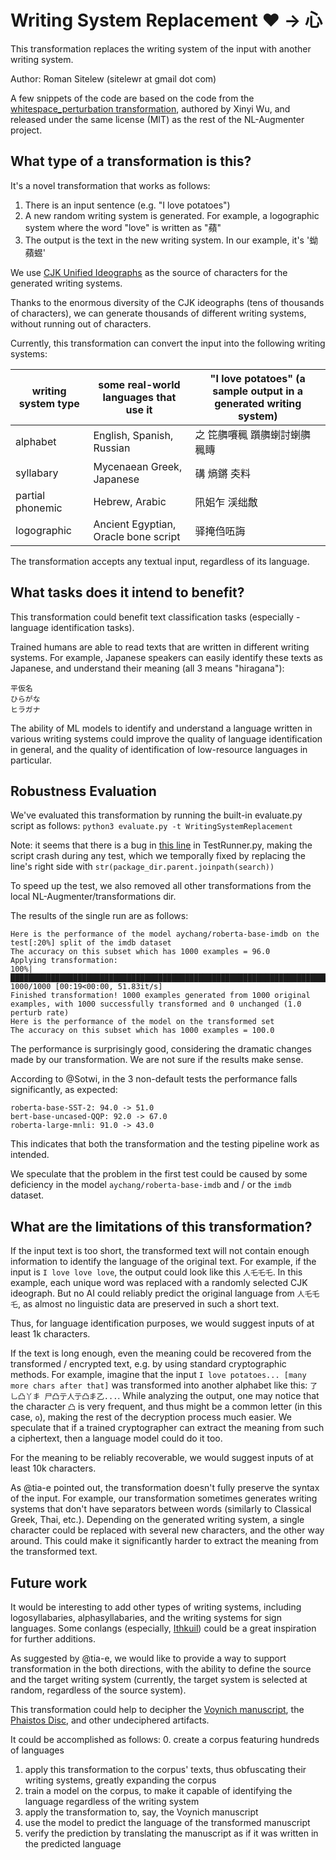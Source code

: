 # Writing System Replacement ❤️ → 心
This transformation replaces the writing system of the input with another writing system.

Author: Roman Sitelew (sitelewr at gmail dot com)

A few snippets of the code are based on the code from the 
[whitespace_perturbation transformation](https://github.com/GEM-benchmark/NL-Augmenter/tree/main/transformations/whitespace_perturbation), 
authored by Xinyi Wu, and released under the same license (MIT) as the rest of the NL-Augmenter project.

## What type of a transformation is this?
It's a novel transformation that works as follows:

1. There is an input sentence (e.g. "I love potatoes")
2. A new random writing system is generated. For example, a logographic system where the word "love" is written as "蘋"
3. The output is the text in the new writing system. In our example, it's '蚴蘋䗑'

We use [CJK Unified Ideographs](https://en.wikipedia.org/wiki/CJK_Unified_Ideographs) 
as the source of characters for the generated writing systems. 

Thanks to the enormous diversity of the CJK ideographs (tens of thousands of characters), 
we can generate thousands of different writing systems, without running out of characters. 

Currently, this transformation can convert the input into the following writing systems:

|writing system type | some real-world languages that use it | "I love potatoes" (a sample output in a generated writing system)      |
|---------------  | ------------------------------------  | -------------------------------------- |                                
|alphabet         | English, Spanish, Russian             | 之 笓䒉㘔䆇 躓䒉蝲討蝲䒉䆇䁣             |
|syllabary        | Mycenaean Greek, Japanese             | 䃓 熵鏘 㚐料                           |
|partial phonemic | Hebrew,  Arabic                       | 阠㚶乍 渓绌敿                          |
|logographic      | Ancient Egyptian, Oracle bone script  | 驿掩㑇㕶誨                             |

The transformation accepts any textual input, regardless of its language.

## What tasks does it intend to benefit?
This transformation could benefit text classification tasks (especially - language identification tasks).

Trained humans are able to read texts that are written in different writing systems.
For example, Japanese speakers can easily identify these texts as Japanese, and understand their meaning 
(all 3 means "hiragana"):

    平仮名
    ひらがな
    ヒラガナ

The ability of ML models to identify and understand a language written in various writing systems could
improve the quality of language identification in general, 
and the quality of identification of low-resource languages in particular.

## Robustness Evaluation

We've evaluated this transformation by running the built-in evaluate.py script as follows:
`python3 evaluate.py -t WritingSystemReplacement`

Note: it seems that there is a bug in 
[this line](https://github.com/GEM-benchmark/NL-Augmenter/blob/f0111c1587cfa36cd4bd2c9739744e59c2796c26/TestRunner.py#L132)
in TestRunner.py, making the script crash during any test, 
which we temporally fixed by replacing the line's right side with `str(package_dir.parent.joinpath(search))`

To speed up the test, we also removed all other transformations from the local NL-Augmenter/transformations dir.

The results of the single run are as follows:

```
Here is the performance of the model aychang/roberta-base-imdb on the test[:20%] split of the imdb dataset
The accuracy on this subset which has 1000 examples = 96.0
Applying transformation:
100%|████████████████████████████████████████████████████████████████████████████████████████████████████████████████████████████████████| 1000/1000 [00:19<00:00, 51.83it/s]
Finished transformation! 1000 examples generated from 1000 original examples, with 1000 successfully transformed and 0 unchanged (1.0 perturb rate)
Here is the performance of the model on the transformed set
The accuracy on this subset which has 1000 examples = 100.0

```

The performance is surprisingly good, considering the dramatic changes made by our transformation.
We are not sure if the results make sense. 

According to @Sotwi, in the 3 non-default tests the performance falls significantly, as expected:

    roberta-base-SST-2: 94.0 -> 51.0
    bert-base-uncased-QQP: 92.0 -> 67.0
    roberta-large-mnli: 91.0 -> 43.0

This indicates that both the transformation and the testing pipeline work as intended. 

We speculate that the problem in the first test could be caused by some deficiency in 
the model `aychang/roberta-base-imdb` and / or the `imdb` dataset.

## What are the limitations of this transformation?

If the input text is too short, the transformed text will not contain enough information 
to identify the language of the original text. 
For example, if the input is `I love love love`, the output could look like this `人乇乇乇`. 
In this example, each unique word was replaced with a randomly selected CJK ideograph.
But no AI could reliably predict the original language from `人乇乇乇`, as almost no linguistic data are preserved
in such a short text. 

Thus, for language identification purposes, we would suggest inputs of at least 1k characters. 

If the text is long enough, even the meaning could be recovered from the transformed / encrypted text,
e.g. by using standard cryptographic methods. 
For example, imagine that the input `I love potatoes... [many more chars after that]`
was transformed into another alphabet like this: `了 乚凸丫丯 尸凸亍人亍凸丯乙...`. 
While analyzing the output, one may notice that the character `凸` is very frequent, 
and thus might be a common letter (in this case, `o`), making the rest of the decryption process much easier.
We speculate that if a trained cryptographer can extract the meaning from such a ciphertext, 
then a language model could do it too.  

For the meaning to be reliably recoverable, we would suggest inputs of at least 10k characters.

As @tia-e pointed out, the transformation doesn't fully preserve the syntax of the input. 
For example, our transformation sometimes generates writing systems that don't have separators between words
(similarly to Classical Greek, Thai, etc.). 
Depending on the generated writing system, a single character could be replaced with several new characters,
and the other way around. 
This could make it significantly harder to extract the meaning from the transformed text.

## Future work

It would be interesting to add other types of writing systems, including logosyllabaries, alphasyllabaries, and
the writing systems for sign languages.
Some conlangs (especially, [Ithkuil](https://en.wikipedia.org/wiki/Ithkuil)) 
could be a great inspiration for further additions. 

As suggested by @tia-e, we would like to provide a way to support transformation in the both directions,
with the ability to define the source and the target writing system 
(currently, the target system is selected at random, regardless of the source system). 

This transformation could help to decipher 
the [Voynich manuscript](https://en.wikipedia.org/wiki/Voynich_manuscript),
the [Phaistos Disc](https://en.wikipedia.org/wiki/Phaistos_Disc), 
and other undeciphered artifacts.

It could be accomplished as follows: 
0. create a corpus featuring hundreds of languages
1. apply this transformation to the corpus' texts, thus obfuscating their writing systems, greatly expanding the corpus
2. train a model on the corpus, to make it capable of identifying the language regardless of the writing system  
3. apply the transformation to, say, the Voynich manuscript
4. use the model to predict the language of the transformed manuscript
5. verify the prediction by translating the manuscript as if it was written in the predicted language